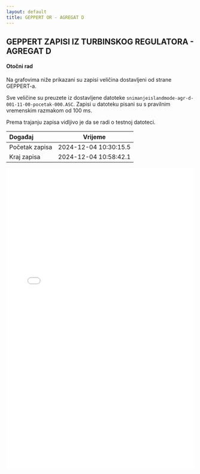 ```yaml
---
layout: default
title: GEPPERT OR - AGREGAT D
---
```


## GEPPERT ZAPISI IZ TURBINSKOG REGULATORA - AGREGAT D

#### Otočni rad

Na grafovima niže prikazani su zapisi veličina dostavljeni od strane GEPPERT-a. 

Sve veličine su preuzete iz dostavljene datoteke `snimanjeislandmode-agr-d-001-11-00-pocetak-000.ASC`.
Zapisi u datoteku pisani su s pravilnim vremenskim razmakom od 100 ms.

Prema trajanju zapisa vidljivo je da se radi o testnoj datoteci.


| Događaj        |      Vrijeme           |
| :------------  | :--------------------: |
| Početak zapisa | 2024-12-04 10:30:15.5  |
| Kraj zapisa    | 2024-12-04 10:58:42.1  |
                               

<div class="wide-graph">
    <iframe src="{{ site.baseurl }}/turbinska/snimanjeislandmode-agr-d-001-11-00-pocetak-000.html" width="100%" height="800px" frameborder="0"></iframe>
</div>